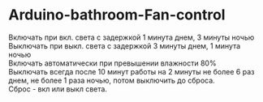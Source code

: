 # Arduino-bathroom-Fan-control


Включать  при вкл.  света с задержкой 1 минута днем, 3 минуты ночью<br>
Выключать при выкл. света с задержкой 3 минуты днем, 1 минута ночью<br>
Включать автоматически при превышении влажности 80\%<br>
Выключать всегда после 10 минут работы на 2 минуты не более 6 раз днем, не более 1 раза ночью, потом выключить до сброса.<br> Сброс - вкл или выкл света.<br>
